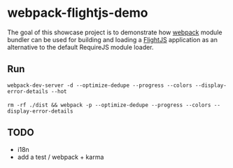 webpack-flightjs-demo
=====================

The goal of this showcase project is to demonstrate how <a href="http://webpack.github.io/">webpack</a> module bundler can be used for building and loading a <a href="http://flightjs.github.io/">FlightJS</a> application as an alternative to the default RequireJS module loader.

Run
---

`webpack-dev-server -d --optimize-dedupe --progress --colors --display-error-details --hot`
<br/>
<br/>
`rm -rf ./dist && webpack -p --optimize-dedupe --progress --colors --display-error-details`

TODO
----
 - i18n
 - add a test / webpack + karma

